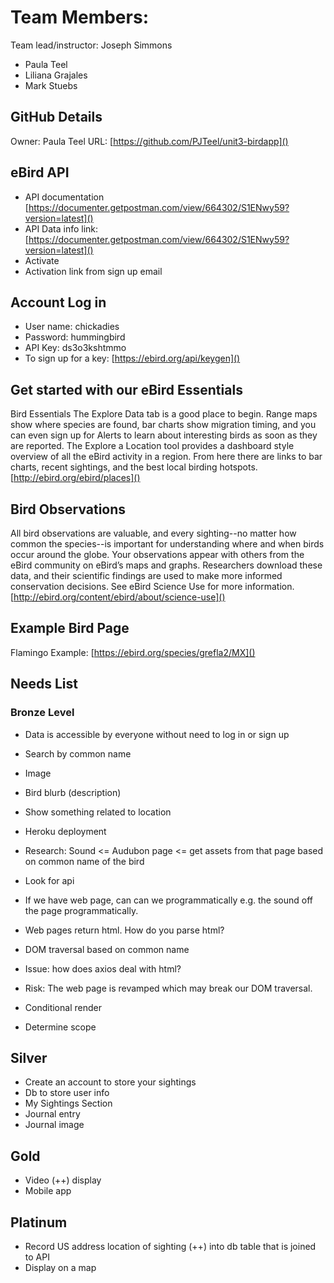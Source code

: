 # Team Members:
Team lead/instructor: Joseph Simmons
- Paula Teel
- Liliana Grajales
- Mark Stuebs

## GitHub Details
Owner: Paula Teel
URL: [https://github.com/PJTeel/unit3-birdapp]()


## eBird API  
- API documentation
    [https://documenter.getpostman.com/view/664302/S1ENwy59?version=latest]()
- API Data info link:
    [https://documenter.getpostman.com/view/664302/S1ENwy59?version=latest]()
- Activate 
- Activation link from sign up email


## Account Log in
- User name: chickadies
- Password: hummingbird
- API Key: ds3o3kshtmmo
- To sign up for a key: [https://ebird.org/api/keygen]()

## Get started with our eBird Essentials
Bird Essentials
The Explore Data tab is a good place to begin. Range maps show where species are found, bar charts show migration timing, and you can even sign up for Alerts to learn about interesting birds as soon as they are reported. The Explore a Location tool provides a dashboard style overview of all the eBird activity in a region. From here there are links to bar charts, recent sightings, and the best local birding hotspots.
[http://ebird.org/ebird/places]()

## Bird Observations
All bird observations are valuable, and every sighting--no matter how common the species--is important for understanding where and when birds occur around the globe. Your observations appear with others from the eBird community on eBird’s maps and graphs. Researchers download these data, and their scientific findings are used to make more informed conservation decisions. See eBird Science Use for more information.
[http://ebird.org/content/ebird/about/science-use]()
## Example Bird Page
Flamingo Example: [https://ebird.org/species/grefla2/MX]()

## Needs List
### Bronze Level
- Data is accessible by everyone without need to log in or sign up
- Search by common name
- Image
- Bird blurb (description)
- Show something related to location
- Heroku deployment

- Research: Sound <= Audubon page <= get assets from that page based on common name of the bird
- Look for api
- If we have web page, can can we programmatically e.g. the sound off the page programmatically.
- Web pages return html.  How do you parse html?
- DOM traversal based on common name
- Issue:  how does axios deal with html? 
- Risk:  The web page is revamped which may break our DOM traversal.
- Conditional render
- Determine scope

## Silver
- Create an account to store your sightings
- Db to store user info
- My Sightings Section
- Journal entry
- Journal image

## Gold
- Video (++) display
- Mobile app

## Platinum
- Record US address location of sighting (++) into db table that is joined to API
- Display on a map



